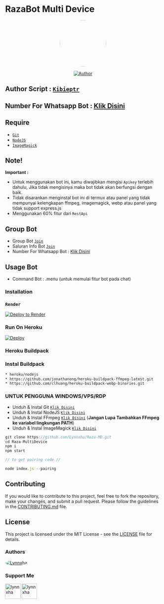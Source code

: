 # RazaBot Multi Device

<p align="center">
<img src="https://avatars.githubusercontent.com/u/138297239?v=4" width="150" height="150" style="border-radius: 50%" />
</p>
</p>
<p align="center">
<a href="https://github.com/Lynnxha"><img title="Author" src="https://img.shields.io/badge/Author-Kibieptr-red.svg?style=for-the-badge&logo=github"></a>
</p>

## Author Script : [`Kibieptr`](https://github.com/lynnxha)
## Number For Whatsapp Bot : [Klik Disini](https://wa.me/6285163124075)

## Require

- [`Git`](https://git-scm.com/downloads)
- [`NodeJS`](https://nodejs.org/en/download)
- [`ImageMagick`](https://imagemagick.org/script/download.php)

## Note!

**Important :**

- Untuk menggunakan bot ini, kamu diwajibkan mengisi `Apikey` terlebih dahulu, Jika tidak mengisinya maka bot tidak akan berfungsi dengan baik.
- Tidak disarankan menginstal bot ini di termux atau panel yang tidak mempunyai kelengkapan ffmpeg, imagemagick, webp atau panel yang tidak support express.js
- Menggunakan 60% fitur dari `RestApi`

## Group Bot

- Group Bot [`Join`](https://chat.whatsapp.com/BnOSrWAV8MF0B6NCEBy22U)
- Saluran Info Bot [`Join`](https://whatsapp.com/channel/0029VaMdlQu6WaKg7bj4kk1u)
- Number For Whatsapp Bot : [Klik Disini](https://wa.me/6285163124075)

## Usage Bot

- Command Bot : .menu (untuk memulai fitur bot pada chat)

### Installation

### `Render`

[![Deploy to Render](https://render.com/images/deploy-to-render-button.svg)](https://dashboard.render.com/blueprint/new?repo=https%3A%2F%2Fgithub.com%2FBOTCAHX%2FRTXZY-MD)

### Run On Heroku

[![Deploy](https://www.herokucdn.com/deploy/button.svg)](https://heroku.com/deploy?template=https://github.com/BOTCAHX/RTXZY-MD)

### Heroku Buildpack

### Instal Buildpack

```bash
* heroku/nodejs
* https://github.com/jonathanong/heroku-buildpack-ffmpeg-latest.git
* https://github.com/clhuang/heroku-buildpack-webp-binaries.git
```

### UNTUK PENGGUNA WINDOWS/VPS/RDP

- Unduh & Instal Git [`Klik Disini`](https://git-scm.com/downloads)
- Unduh & Instal NodeJS [`Klik Disini`](https://nodejs.org/en/download)
- Unduh & Instal FFmpeg [`Klik Disini`](https://ffmpeg.org/download.html) (**Jangan Lupa Tambahkan FFmpeg ke variabel lingkungan PATH**)
- Unduh & Instal ImageMagick [`Klik Disini`](https://imagemagick.org/script/download.php)

```javascript
git clone https://github.com/Lynnxha/Raza-MD.git
cd Raza-MultiDevice
npm i
npm start
```

```javascript
// to get pairing code //

node index.js --pairing

```

## Contributing

If you would like to contribute to this project, feel free to fork the repository, make your changes, and submit a pull request. Please follow the guidelines in the [CONTRIBUTING.md](CONTRIBUTING.md) file.

## License

This project is licensed under the MIT License - see the [LICENSE](LICENSE) file for details.

### Authors

<a href="https://github.com/Lynnxha">
  <img src="https://github.com/Lynnxha.png?size=75" alt="Lynnxha" style="border-radius: 50%;">
</a>

### Support Me

<p><a href="https://www.buymeacoffee.com/lynnxha"> <img align="left" src="https://telegra.ph/file/3b2fb8ed33eb4b94b06f0.png" height="50" width="50" alt="lynnxha" /></a></p>

<p><a href="https://trakteer.id/keiashleych"> <img align="left" src="https://cdn.trakteer.id/images/mix/trakteer-icon-thumbnail.png" height="50" width="50" alt="lynnxha" /></a></p>
